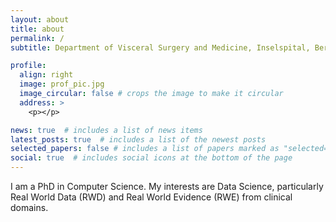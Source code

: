 ```yaml
---
layout: about
title: about
permalink: /
subtitle: Department of Visceral Surgery and Medicine, Inselspital, Bern University Hospital, University of Bern, Switzerland

profile:
  align: right
  image: prof_pic.jpg
  image_circular: false # crops the image to make it circular
  address: >
    <p></p>

news: true  # includes a list of news items
latest_posts: true  # includes a list of the newest posts
selected_papers: false # includes a list of papers marked as "selected={true}"
social: true  # includes social icons at the bottom of the page
---
```


I am a PhD in Computer Science. My interests are Data Science, particularly Real World Data (RWD) and Real World Evidence (RWE) from clinical domains.